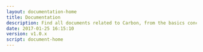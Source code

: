 ```yaml
---
layout: documentation-home
title: Documentation
description: Find all documents related to Carbon, from the basics concepts of Linked Data to the GUI.
date: 2017-01-25 16:15:10
version: v1.0.x
script: document-home
---
```



